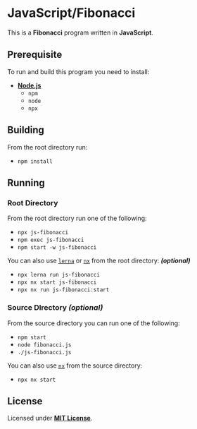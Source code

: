 # JavaScript/Fibonacci

This is a **Fibonacci** program written in **JavaScript**.

## Prerequisite

To run and build this program you need to install:

* [**Node.js**](https://nodejs.org/en/download/current)
  * `npm`
  * `node`
  * `npx`

## Building

From the root directory run:

* `npm install`

## Running

### Root Directory

From the root directory run one of the following:

* `npx js-fibonacci`
* `npm exec js-fibonacci`
* `npm start -w js-fibonacci`

You can also use  [`lerna`](https://lerna.js.org/) or [`nx`](https://nx.dev/) from the root directory: _**(optional)**_

* `npx lerna run js-fibonacci`
* `npx nx start js-fibonacci`
* `npx nx run js-fibonacci:start`

### Source DIrectory _(optional)_

From the source directory you can run one of the following:

* `npm start`
* `node fibonacci.js`
* `./js-fibonacci.js`

You can also use [`nx`](https://nx.dev/) from the source directory:

* `npx nx start`

## License

Licensed under [**MIT License**](https://github.com/altersabeh/codes/blob/main/LICENSE).
